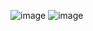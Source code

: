 ![image](https://github.com/user-attachments/assets/891cc213-7194-41ce-bb5d-07eec2989a7f)  ![image](https://github.com/user-attachments/assets/4d811134-4488-42ba-bcca-d07ea03ebb54)

